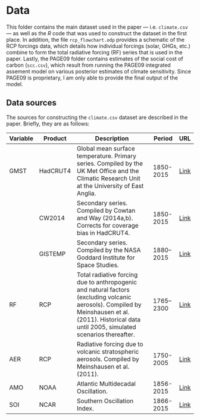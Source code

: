 # Data

This folder contains the main dataset used in the paper — i.e. `climate.csv` —
as well as the *R* code that was used to construct the dataset in the first place. In addition, the file `rcp_flowchart.odp` provides a schematic of the RCP forcings data, which details how individual forcings (solar, GHGs, etc.) combine to form the total radiative forcing (RF) series that is used in the paper. Lastly, the PAGE09 folder contains estimates of the social cost of carbon (`scc.csv`), which result from running the PAGE09 integrated assement model on various posterior estimates of climate sensitivity. Since PAGE09 is proprietary, I am only able to provide the final output of the model.

## Data sources

The sources for constructing the `climate.csv` dataset are described in the paper. Briefly, they are as follows:

| Variable | Product | Description | Period | URL |
|----------|---------|-------------|--------|------|
| GMST     | HadCRUT4| Global mean surface temperature. Primary series. Compiled by the UK Met Office and the Climatic Research Unit at the University of East Anglia. | 1850-2015 | [Link](http://www.metoffice.gov.uk/hadobs/hadcrut4/data/current/download.html) |
|          | CW2014  | Secondary series. Compiled by Cowtan and Way (2014a,b). Corrects for coverage bias in HadCRUT4. | 1850-2015 | [Link](http://www-users.york.ac.uk/~kdc3/papers/coverage2013/series.html) |
|          | GISTEMP | Secondary series. Compiled by the NASA Goddard Institute for Space Studies. | 1880–2015 | [Link](http://data.giss.nasa.gov/gistemp/) |
| RF       | RCP     | Total radiative forcing due to anthropogenic and natural factors (excluding volcanic aerosols). Compiled by Meinshausen et al. (2011). Historical data until 2005, simulated scenarios thereafter. | 1765–2300 | [Link](http://www.pik-potsdam.de/~mmalte/rcps/) |
| AER      | RCP     | Radiative forcing due to volcanic stratospheric aerosols. Compiled by Meinshausen et al. (2011). | 1750-2005 | [Link](http://www.pik-potsdam.de/~mmalte/rcps/) |
| AMO      | NOAA    | Atlantic Multidecadal Oscillation. | 1856-2015 | [Link](http://www.esrl.noaa.gov/psd/data/timeseries/AMO/) |
| SOI      | NCAR    | Southern Oscillation Index. | 1866-2015 | [Link](http://www.cgd.ucar.edu/cas/catalog/climind/soi.html) |

